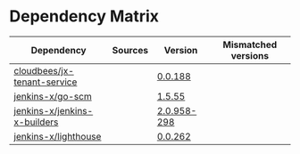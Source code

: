 # Dependency Matrix

Dependency | Sources | Version | Mismatched versions
---------- | ------- | ------- | -------------------
[cloudbees/jx-tenant-service](https://github.com/cloudbees/jx-tenant-service) |  | [0.0.188](https://github.com/cloudbees/jx-tenant-service/releases/tag/v0.0.188) | 
[jenkins-x/go-scm](https://github.com/jenkins-x/go-scm) |  | [1.5.55]() | 
[jenkins-x/jenkins-x-builders](https://github.com/jenkins-x/jenkins-x-builders) |  | [2.0.958-298]() | 
[jenkins-x/lighthouse](https://github.com/jenkins-x/lighthouse) |  | [0.0.262]() | 
